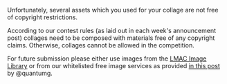 Unfortunately, several assets which you used for your collage are not free of copyright restrictions.

According to our contest rules (as laid out in each week's announcement post) collages need to be composed with materials free of any copyright claims. Otherwise, collages cannot be allowed in the competition.

For future submission please either use images from the [LMAC Image Library](https://www.lmac.gallery/) or from our whitelisted free image services as provided [in this post](https://peakd.com/hive-174695/@quantumg/lmac-school-public-domain-picture-sources-free-materials-for-creating-collages) by @quantumg.
